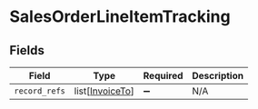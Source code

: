 # SalesOrderLineItemTracking


## Fields

| Field                                               | Type                                                | Required                                            | Description                                         |
| --------------------------------------------------- | --------------------------------------------------- | --------------------------------------------------- | --------------------------------------------------- |
| `record_refs`                                       | list[[InvoiceTo](../../models/shared/invoiceto.md)] | :heavy_minus_sign:                                  | N/A                                                 |